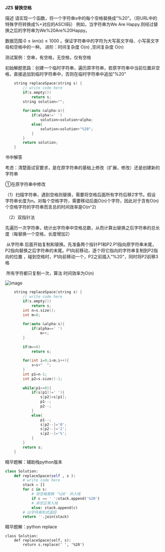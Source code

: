**JZ5** **替换空格**

描述
请实现一个函数，将一个字符串s中的每个空格替换成“%20”。（将URL中的特殊字符转换成%+对应的ASCII码）
例如，当字符串为We Are Happy.则经过替换之后的字符串为We%20Are%20Happy。

数据范围:$0 \le len(s) \le 1000$ 。保证字符串中的字符为大写英文字母、小写英文字母和空格中的一种。
进阶：时间复杂度 O(n)  ,空间复杂度 O(n) 



测试案例：空串，有空格，无空格，仅有空格



初始解题思路：创建一个临时字符串，遍历原字符串，若原字符串中当前位置非空格，直接追加到临时字符串中，否则在临时字符串中追加"%20"

```c++
    string replaceSpace(string s) {
        // write code here
        if(s.empty())
            return s;
        string solution="";
        
        for(auto &alpha:s){
            if(alpha!=' ')
                solution=solution+alpha;
            else{
                solution=solution+"%20";
            }
        }
        return solution;
    }
```

书中解答

考虑：清楚面试官要求，是在原字符串的基础上修改（扩展，修改）还是创建新的字符串

①在原字符串中修改

​	（1）扫描字符串，遇到空格则替换，需要将空格后面所有字符后移2字节。假设字符串长度为n。对每个空格字符，需要移动后面O(n)个字符，因此对于含有O(n)个空格字符的字符串而言总的时间效率是O(n^2)

​	（2）双指针法

​	先遍历一次字符串，统计出字符串中空格总数，从而计算出替换之后字符串的总长度（每替换一个空格，长度增加2）

​	从字符串 后面开始复制和替换。先准备两个指针P1和P2.P1指向原字符串末尾，P2指向替换之后字符串的末尾。P1向前移动，逐个将它指向的字符串复制到P2指向的位置 ，碰到空格时，P1向前移动一个，P2之前插入"%20"，同时将P2前移3格

​	所有字符都只复制一次，算法 时间效率为O(n)

![image](https://user-images.githubusercontent.com/47242566/154785231-9d5d8c06-402f-425f-b392-3a44edda704e.png)




```c++
    string replaceSpace(string s) {
        // write code here
        if(s.empty())
            return s;
        int n=s.size();
        int m=0;
        
        for(auto &alpha:s){
            if(alpha==' ')
                m++;
        }
        
        if(m==0)
            return s;
        
        for(int i=0;i<m;i++){
            s=s+"  ";
        }
        int p1=n-1;
        int p2=s.size()-1;
        
        while(p1>=0){
            if(s[p1]!=' '){
                s[p2]=s[p1];
                p1--;
                p2--;
            }
            else{
                p1--;
                s[p2--]='0';
                s[p2--]='2';
                s[p2--]='%';
            }
        }
        return s;
    }
```
精华题解：辅助栈python版本
```python
class Solution:
    def replaceSpace(self , s ):
        # write code here
        stack = []
        for c in s:
            # 将空格替换 '%20' 并入栈
            if c == ' ':stack.append('%20')
            # 非空正常入栈
            else: stack.append(c)
        # 以字符串形式返回
        return ''.join(stack)
```
精华题解：python replace
```
class Solution:
    def replaceSpace(self, s):
        return s.replace(' ', '%20')
```
